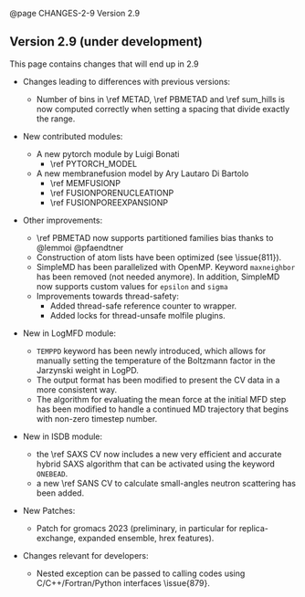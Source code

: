 @page CHANGES-2-9 Version 2.9
  
## Version 2.9 (under development)

This page contains changes that will end up in 2.9

- Changes leading to differences with previous versions:
  - Number of bins in \ref METAD, \ref PBMETAD and \ref sum_hills is now computed correctly
    when setting a spacing that divide exactly the range.

- New contributed modules:
  - A new pytorch module by Luigi Bonati
     - \ref PYTORCH_MODEL
  - A new membranefusion model by Ary Lautaro Di Bartolo
     - \ref MEMFUSIONP
     - \ref FUSIONPORENUCLEATIONP
     - \ref FUSIONPOREEXPANSIONP

- Other improvements:
  - \ref PBMETAD now supports partitioned families bias thanks to @lemmoi @pfaendtner
  - Construction of atom lists have been optimized (see \issue{811}).
  - SimpleMD has been parallelized with OpenMP. Keyword `maxneighbor` has been removed (not needed anymore).
    In addition, SimpleMD now supports custom values for `epsilon` and `sigma`
  - Improvements towards thread-safety:
    - Added thread-safe reference counter to wrapper.
    - Added locks for thread-unsafe molfile plugins.

- New in LogMFD module:
  - `TEMPPD` keyword has been newly introduced, which allows for manually setting the temperature of the Boltzmann factor in the Jarzynski weight in LogPD.
  - The output format has been modified to present the CV data in a more consistent way.
  - The algorithm for evaluating the mean force at the initial MFD step has been modified to handle a continued MD trajectory that begins with non-zero timestep number.

- New in ISDB module:
  - the \ref SAXS CV now includes a new very efficient and accurate hybrid SAXS algorithm that can be activated using the keyword `ONEBEAD`.
  - a new \ref SANS CV to calculate small-angles neutron scattering has been added.

- New Patches:
  - Patch for gromacs 2023 (preliminary, in particular for replica-exchange, expanded ensemble, hrex features). 

- Changes relevant for developers:
  - Nested exception can be passed to calling codes using C/C++/Fortran/Python interfaces \issue{879}.
